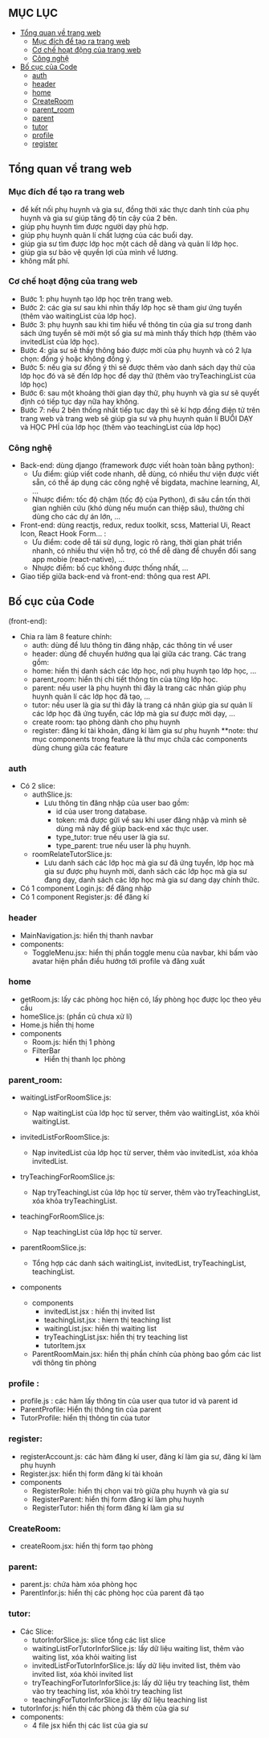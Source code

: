 ## MỤC LỤC

- [Tổng quan về trang web](#tổng-quan-về-trang-web)
  - [Mục đích để tạo ra trang web](#mục-đích-để-tạo-ra-trang-web)
  - [Cơ chế hoạt động của trang web](#cơ-chế-hoạt-động-của-trang-web)
  - [Công nghệ](#công-nghệ)
- [Bố cục của Code](#bố-cục-của-code)
  - [auth](#auth)
  - [header](#header)
  - [home](#home)
  - [CreateRoom](#CreateRoom)
  - [parent_room](#parent_room)
  - [parent](#parent)
  - [tutor](#tutor)
  - [profile](#profile)
  - [register](#register)

## Tổng quan về trang web

### Mục đích để tạo ra trang web

- để kết nối phụ huynh và gia sư, đồng thời xác thực danh tính của phụ huynh và gia sư giúp tăng độ tin cậy của 2 bên.
- giúp phụ huynh tìm được người dạy phù hợp.
- giúp phụ huynh quản lí chất lượng của các buổi dạy.
- giúp gia sư tìm được lớp học một cách dễ dàng và quản lí lớp học.
- giúp gia sư bảo vệ quyền lợi của mình về lương.
- không mất phí.

### Cơ chế hoạt động của trang web

* Bước 1: phụ huynh tạo lớp học trên trang web.
* Bước 2: các gia sư sau khi nhìn thấy lớp học sẽ tham giư ứng tuyển (thêm vào waitingList của lớp học).
* Bước 3: phụ huynh sau khi tìm hiểu về thông tin của gia sư trong danh sách ứng tuyển sẽ mời một số gia sư mà mình thấy thích hợp (thêm vào invitedList của lớp học).
* Bước 4: gia sư sẽ thấy thông báo được mời của phụ huynh và có 2 lựa chọn: đồng ý hoặc không đồng ý.
* Bước 5: nếu gia sư đồng ý thì sẽ được thêm vào danh sách dạy thử của lớp học đó và sẽ đến lớp học để dạy thử (thêm vào tryTeachingList của lớp học)
* Bước 6: sau một khoảng thời gian dạy thử, phụ huynh và gia sư sẽ quyết định có tiếp tục dạy nữa hay không.
* Bước 7: nếu 2 bên thống nhất tiếp tục dạy thì sẽ kí hợp đồng điện tử trên trang web và trang web sẽ giúp gia sư và phụ huynh quản lí BUỔI DẠY và HỌC PHÍ của lớp học (thêm vào teachingList của lớp học)

### Công nghệ

- Back-end: dùng django (framework được viết hoàn toàn bằng python):
  - Ưu điểm: giúp viết code nhanh, dễ dùng, có nhiều thư viện được viết sẵn, có thể áp dụng các công nghệ về bigdata, machine learning, AI, ...
  - Nhược điểm: tốc độ chậm (tốc độ của Python), đi sâu cần tốn thời gian nghiên cứu (khó dùng nếu muốn can thiệp sâu), thường chỉ dùng cho các dự án lớn, ...
- Front-end: dùng reactjs, redux, redux toolkit, scss, Matterial Ui,  React Icon, React Hook Form... :
  - Ưu điểm: code dễ tái sử dụng, logic rõ ràng, thời gian phát triển nhanh, có nhiều thư viện hỗ trợ, có thể dễ dàng để chuyển đổi sang app mobie (react-native), ...
  - Nhược điểm: bố cục không được thống nhất, ...
- Giao tiếp giữa back-end và front-end: thông qua rest API.

## Bố cục của Code

(front-end):

- Chia ra làm 8 feature chính:
  - auth: dùng để lưu thông tin đăng nhập, các thông tin về user
  - header: dùng để chuyển hướng qua lại giữa các trang.
    Các trang gồm:
  - home: hiển thị danh sách các lớp học, nơi phụ huynh tạo lớp học, ...
  - parent_room: hiển thị chi tiết thông tin của từng lớp học.
  - parent: nếu user là phụ huynh thì đây là trang các nhân giúp phụ huynh quản lí các lớp học đã tạo, ...
  - tutor: nếu user là gia sư thì đây là trang cá nhân giúp gia sư quản lí các lớp học đã ứng tuyển, các lớp mà gia sư được mời dạy, ...
  - create room: tạo phòng dành cho phụ huynh
  - register: đăng kí tài khoản, đăng kí làm gia sư phụ huynh
**note: thư mục components trong feature là thư mục chứa các components dùng chung giữa các feature
### auth

- Có 2 slice:
  - authSlice.js:
    - Lưu thông tin đăng nhập của user bao gồm:
      - id của user trong database.
      - token: mã được gửi về sau khi user đăng nhập và mình sẽ dùng mã này để giúp back-end xác thực user.
      - type_tutor: true nếu user là gia sư.
      - type_parent: true nếu user là phụ huynh.
  - roomRelateTutorSlice.js:
    - Lưu danh sách các lớp học mà gia sư đã ứng tuyển, lớp học mà gia sư được phụ huynh mời, danh sách các lớp học mà gia sư đang dạy, danh sách các lớp học mà gia sư dang dạy chính thức.
- Có 1 component Login.js: để đăng nhập
- Có 1 component Register.js: để đăng kí

### header
  - MainNavigation.js: hiển thị thanh navbar 
  - components: 
    - ToggleMenu.jsx: hiển thị phần toggle menu của navbar, khi bấm vào avatar hiện phần điều hướng tới profile và đăng xuất
### home
  - getRoom.js: lấy các phòng học hiện có, lấy phòng học được lọc theo yêu cầu
  - homeSlice.js: (phần cũ chưa xử lí)
  - Home.js hiển thị home
  - components
    - Room.js: hiển thị 1 phòng
    - FilterBar
      - Hiển thị thanh lọc phòng
### parent_room:
  - waitingListForRoomSlice.js:
    - Nạp waitingList của lớp học từ server, thêm vào waitingList, xóa khỏi waitingList.

  - invitedListForRoomSlice.js:
    - Nạp invitedList của lớp học từ server, thêm vào invitedList, xóa khỏa invitedList.

  - tryTeachingForRoomSlice.js:
    - Nạp tryTeachingList của lớp học từ server, thêm vào tryTeachingList, xóa khỏa tryTeachingList.

  - teachingForRoomSlice.js:
    - Nạp teachingList của lớp học từ server.

  - parentRoomSlice.js:
    - Tổng hợp các danh sách waitingList, invitedList, tryTeachingList, teachingList.
  - components
    - components
      - invitedList.jsx : hiển thị invited list
      - teachingList.jsx : hiern thị teaching list
      - waitingList.jsx: hiển thị waiting list
      - tryTeachingList.jsx: hiển thị try teaching list
      - tutorItem.jsx
    - ParentRoomMain.jsx: hiển thị phần chính của phòng bao gồm các list với thông tin phòng

### profile :
 - profile.js : các hàm lấy thông tin của user qua tutor id và parent id
 - ParentProfile: Hiển thị thông tin của parent
 - TutorProfile: hiển thị thông tin của tutor

### register: 
  - registerAccount.js: các hàm đăng kí user, đăng kí làm gia sư, đăng kí làm phụ huynh
  - Register.jsx: hiển thị form đăng kí tài khoản
  - components
    - RegisterRole: hiển thị chọn vai trò giữa phụ huynh và gia sư
    - RegisterParent: hiển thị form đăng kí làm phụ huynh
    - RegisterTutor: hiển thị form đăng kí làm gia sư

### CreateRoom:
  - createRoom.jsx: hiển thị form tạo phòng

### parent:
  - parent.js: chứa hàm xóa phòng học
  - ParentInfor.js: hiển thị các phòng học của parent đã tạo

### tutor:
  - Các Slice:
    - tutorInforSlice.js: slice tổng các list slice
    - waitingListForTutorInforSlice.js: lấy dữ liệu waiting list, thêm vào waiting list, xóa khỏi waiting list
    - invitedListForTutorInforSlice.js: lấy dữ liệu invited list, thêm vào invited list, xóa khỏi invited list
    - tryTeachingForTutorInforSlice.js: lấy dữ liệu try teaching list, thêm vào try teaching list,
    xóa khỏi try teaching list
    - teachingForTutorInforSlice.js: lấy dữ liệu teaching list
  - tutorInfor.js: hiển thị các phòng đã thêm của gia sư
  - components: 
    - 4 file jsx hiển thị các list của gia sư
  
  

